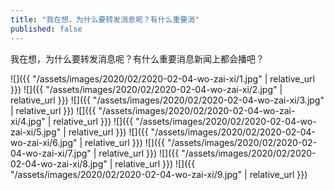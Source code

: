 ```yaml
---
title: "我在想，为什么要转发消息呢？有什么重要消"
published: false
---
```

我在想，为什么要转发消息呢？有什么重要消息新闻上都会播吧？



![]({{ "/assets/images/2020/02/2020-02-04-wo-zai-xi/1.jpg" | relative_url }})
![]({{ "/assets/images/2020/02/2020-02-04-wo-zai-xi/2.jpg" | relative_url }})
![]({{ "/assets/images/2020/02/2020-02-04-wo-zai-xi/3.jpg" | relative_url }})
![]({{ "/assets/images/2020/02/2020-02-04-wo-zai-xi/4.jpg" | relative_url }})
![]({{ "/assets/images/2020/02/2020-02-04-wo-zai-xi/5.jpg" | relative_url }})
![]({{ "/assets/images/2020/02/2020-02-04-wo-zai-xi/6.jpg" | relative_url }})
![]({{ "/assets/images/2020/02/2020-02-04-wo-zai-xi/7.jpg" | relative_url }})
![]({{ "/assets/images/2020/02/2020-02-04-wo-zai-xi/8.jpg" | relative_url }})
![]({{ "/assets/images/2020/02/2020-02-04-wo-zai-xi/9.jpg" | relative_url }})
